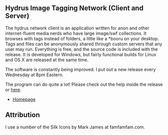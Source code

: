 ## Hydrus Image Tagging Network (Client and Server)

The hydrus network client is an application written for anon and other internet-fluent media nerds who have large image/swf collections. It browses with tags instead of folders, a little like a *booru on your desktop. Tags and files can be anonymously shared through custom servers that any user may run. Everything is free, and the source code is included with the release. It is developed for Windows, but fairly functional builds for Linux and OS X are released at the same time.

The software is constantly being improved. I put out a new release every Wednesday at 8pm Eastern.

The program can do quite a lot! Please check out the help inside the release or [here](http://hydrusnetwork.github.io/hydrus/help).

* [Homepage](http://hydrusnetwork.github.io/hydrus/)

## Attribution

I use a number of the Silk Icons by Mark James at famfamfam.com.
